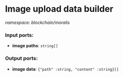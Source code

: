 # Image upload data builder

_namespace: blockchain/moralis_

### Input ports:

* __image paths__: ` string[] `

### Output ports:

* __image data__: ` {"path" :string, "content" :string}[] `

